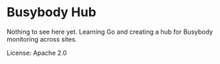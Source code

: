 Busybody Hub
============

Nothing to see here yet.  Learning Go and creating a hub for Busybody monitoring across sites.


License: Apache 2.0
